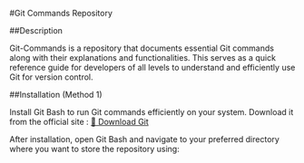 #Git Commands Repository

##Description

Git-Commands is a repository that documents essential Git commands along with their explanations and functionalities. This serves as a quick reference guide for developers of all levels to understand and efficiently use Git for version control.

##Installation (Method 1)

Install Git Bash to run Git commands efficiently on your system. Download it from the official site : [🔗 Download Git](https://git-scm.com/downloads)

After installation, open Git Bash and navigate to your preferred directory where you want to store the repository using:
